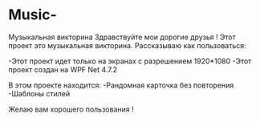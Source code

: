 # Music-
Музыкальная викторина
Здравствуйте мои дорогие друзья ! 
Этот проект это музыкальная викторина. 
Рассказываю как пользоваться:

-Этот проект идет только на экранах с разрешением 1920*1080
-Этот проект создан на WPF Net 4.7.2

В этом проекте находится:
-Рандомная карточка без повторения
-Шаблоны стилей

Желаю вам хорошего пользования ! 
